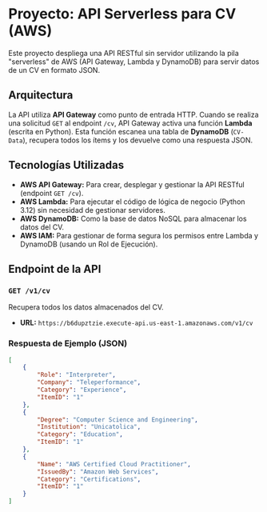 # Proyecto: API Serverless para CV (AWS)

Este proyecto despliega una API RESTful sin servidor utilizando la pila "serverless" de AWS (API Gateway, Lambda y DynamoDB) para servir datos de un CV en formato JSON.

## Arquitectura

La API utiliza **API Gateway** como punto de entrada HTTP. Cuando se realiza una solicitud `GET` al endpoint `/cv`, API Gateway activa una función **Lambda** (escrita en Python). Esta función escanea una tabla de **DynamoDB** (`CV-Data`), recupera todos los ítems y los devuelve como una respuesta JSON.


## Tecnologías Utilizadas

* **AWS API Gateway:** Para crear, desplegar y gestionar la API RESTful (endpoint `GET /cv`).
* **AWS Lambda:** Para ejecutar el código de lógica de negocio (Python 3.12) sin necesidad de gestionar servidores.
* **AWS DynamoDB:** Como la base de datos NoSQL para almacenar los datos del CV.
* **AWS IAM:** Para gestionar de forma segura los permisos entre Lambda y DynamoDB (usando un Rol de Ejecución).

## Endpoint de la API

### `GET /v1/cv`

Recupera todos los datos almacenados del CV.

* **URL:** `https://b6dupztzie.execute-api.us-east-1.amazonaws.com/v1/cv`

### Respuesta de Ejemplo (JSON)

```json
[
    {
        "Role": "Interpreter",
        "Company": "Teleperformance",
        "Category": "Experience",
        "ItemID": "1"
    },
    {
        "Degree": "Computer Science and Engineering",
        "Institution": "Unicatolica",
        "Category": "Education",
        "ItemID": "1"
    },
    {
        "Name": "AWS Certified Cloud Practitioner",
        "IssuedBy": "Amazon Web Services",
        "Category": "Certifications",
        "ItemID": "1"
    }
]
```